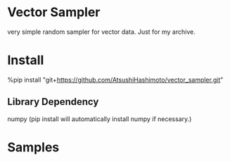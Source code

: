 # Vector Sampler
very simple random sampler for vector data. Just for my archive.

# Install
 %pip install "git+https://github.com/AtsushiHashimoto/vector_sampler.git"
## Library Dependency
 numpy (pip install will automatically install numpy if necessary.)
 
# Samples
